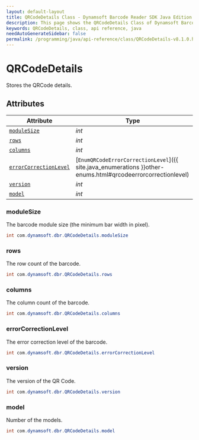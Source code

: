 ```yaml
---
layout: default-layout
title: QRCodeDetails Class - Dynamsoft Barcode Reader SDK Java Edition API Reference
description: This page shows the QRCodeDetails Class of Dynamsoft Barcode Reader SDK Java Edition API Reference.
keywords: QRCodeDetails, class, api reference, java
needAutoGenerateSidebar: false
permalink: /programming/java/api-reference/class/QRCodeDetails-v8.1.0.html
---
```



# QRCodeDetails
Stores the QRCode details.  
  

## Attributes
  
| Attribute | Type |
|---------- | ---- |
| [`moduleSize`](#modulesize) | *int* |
| [`rows`](#rows) | *int* |
| [`columns`](#columns) | *int* |
| [`errorCorrectionLevel`](#errorcorrectionlevel) | [`EnumQRCodeErrorCorrectionLevel`]({{ site.java_enumerations }}other-enums.html#qrcodeerrorcorrectionlevel) |
| [`version`](#version) | *int* |
| [`model`](#model) | *int* |


### moduleSize
The barcode module size (the minimum bar width in pixel).  
```java
int com.dynamsoft.dbr.QRCodeDetails.moduleSize
```

### rows
The row count of the barcode.  
```java
int com.dynamsoft.dbr.QRCodeDetails.rows
```

### columns
The column count of the barcode. 
```java
int com.dynamsoft.dbr.QRCodeDetails.columns
```

### errorCorrectionLevel
The error correction level of the barcode.  
```java
int com.dynamsoft.dbr.QRCodeDetails.errorCorrectionLevel
```

### version
The version of the QR Code.
```java
int com.dynamsoft.dbr.QRCodeDetails.version
```

### model
Number of the models.
```java
int com.dynamsoft.dbr.QRCodeDetails.model
```

